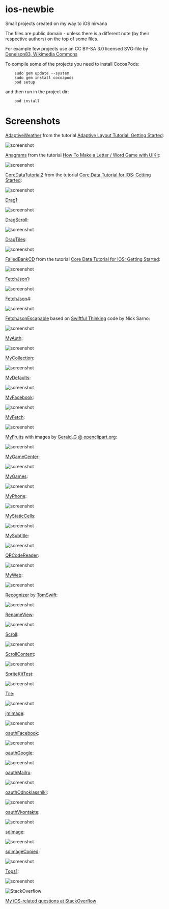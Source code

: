 ios-newbie
==========

Small projects created on my way to iOS nirvana

The files are public domain - unless there is a different note (by their respective authors) on the top of some files.

For example few projects use an CC BY-SA 3.0 licensed SVG-file by 
[Denelson83, Wikimedia Commons](http://en.wikipedia.org/wiki/File:Blank_Scrabble_board_with_coordinates.svg)

To compile some of the projects you need to install CocoaPods:

        sudo gem update --system
        sudo gem install cocoapods
        pod setup

and then run in the project dir:

        pod install

Screenshots
==========

[AdaptiveWeather](https://github.com/afarber/ios-newbie/tree/master/AdaptiveWeather) from the tutorial [Adaptive Layout Tutorial: Getting Started](http://www.raywenderlich.com/83276/beginning-adaptive-layout-tutorial):

![screenshot](https://raw.github.com/afarber/ios-newbie/master/AdaptiveWeather/screenshot.png)


[Anagrams](https://github.com/afarber/ios-newbie/tree/master/Anagrams) from the tutorial [How To Make a Letter / Word Game with UIKit](http://www.raywenderlich.com/33804/how-to-make-a-letterword-game-with-uikit-part-1):

![screenshot](https://raw.github.com/afarber/ios-newbie/master/Anagrams/screenshot.png)


[CoreDataTutorial2](https://github.com/afarber/ios-newbie/tree/master/CoreDataTutorial2) from the tutorial [Core Data Tutorial for iOS: Getting Started](http://www.raywenderlich.com/934/core-data-tutorial-for-ios-getting-started):

![screenshot](https://raw.github.com/afarber/ios-newbie/master/CoreDataTutorial2/screenshot.png)


[Drag1](https://github.com/afarber/ios-newbie/tree/master/Drag1.playground):

![screenshot](https://raw.github.com/afarber/ios-newbie/master/Drag1.png)


[DragScroll](https://github.com/afarber/ios-newbie/tree/master/DragScroll):

![screenshot](https://raw.github.com/afarber/ios-newbie/master/DragScroll/screenshot.png)


[DragTiles](https://github.com/afarber/ios-newbie/tree/master/DragTiles):

![screenshot](https://raw.github.com/afarber/ios-newbie/master/DragTiles/screenshot.png)


[FailedBankCD](https://github.com/afarber/ios-newbie/tree/master/FailedBankCD) from the tutorial [Core Data Tutorial for iOS: Getting Started](http://www.raywenderlich.com/934/core-data-tutorial-for-ios-getting-started):

![screenshot](https://raw.github.com/afarber/ios-newbie/master/FailedBankCD/screenshot.png)


[FetchJson1](https://github.com/afarber/ios-newbie/tree/master/FetchJson1.playground):

![screenshot](https://raw.github.com/afarber/ios-newbie/master/FetchJson1.png)


[FetchJson4](https://github.com/afarber/ios-newbie/tree/master/FetchJson4):

![screenshot](https://raw.github.com/afarber/ios-newbie/master/FetchJson4/screenshot.png)


[FetchJsonEscapable](https://github.com/afarber/ios-newbie/tree/master/FetchJsonEscapable)
based on [Swiftful Thinking](https://github.com/SwiftfulThinking/SwiftUI-Continued-Learning) code by Nick Sarno:

![screenshot](https://raw.github.com/afarber/ios-newbie/master/FetchJsonEscapable/screenshot.png)


[MyAuth](https://github.com/afarber/ios-newbie/tree/master/MyAuth):

![screenshot](https://raw.github.com/afarber/ios-newbie/master/MyAuth/screenshot.png)


[MyCollection](https://github.com/afarber/ios-newbie/tree/master/MyCollection):

![screenshot](https://raw.github.com/afarber/ios-newbie/master/MyCollection/screenshot.png)


[MyDefaults](https://github.com/afarber/ios-newbie/tree/master/MyDefaults):

![screenshot](https://raw.github.com/afarber/ios-newbie/master/MyDefaults/screenshot.png)


[MyFacebook](https://github.com/afarber/ios-newbie/tree/master/MyFacebook):

![screenshot](https://raw.github.com/afarber/ios-newbie/master/MyFacebook/screenshot.png)


[MyFetch](https://github.com/afarber/ios-newbie/tree/master/MyFetch):

![screenshot](https://raw.github.com/afarber/ios-newbie/master/MyFetch/screenshot.png)


[MyFruits](https://github.com/afarber/ios-newbie/tree/master/MyFruits) with images by [Gerald_G @ openclipart.org](https://openclipart.org/user-detail/Gerald_G):

![screenshot](https://raw.github.com/afarber/ios-newbie/master/MyFruits/screenshot.png)


[MyGameCenter](https://github.com/afarber/ios-newbie/tree/master/MyGameCenter):

![screenshot](https://raw.github.com/afarber/ios-newbie/master/MyGameCenter/screenshot.png)


[MyGames](https://github.com/afarber/ios-newbie/tree/master/MyGames):

![screenshot](https://raw.github.com/afarber/ios-newbie/master/MyGames/screenshot.png)


[MyPhone](https://github.com/afarber/ios-newbie/tree/master/MyPhone):

![screenshot](https://raw.github.com/afarber/ios-newbie/master/MyPhone/screenshot.png)


[MyStaticCells](https://github.com/afarber/ios-newbie/tree/master/MyStaticCells):

![screenshot](https://raw.githubusercontent.com/afarber/ios-newbie/master/MyStaticCells/screenshot.png)


[MySubtitle](https://github.com/afarber/ios-newbie/tree/master/MySubtitle):

![screenshot](https://raw.githubusercontent.com/afarber/ios-newbie/master/MySubtitle/screenshot.png)


[QRCodeReader](https://github.com/afarber/ios-newbie/tree/master/QRCodeReader):

![screenshot](https://raw.github.com/afarber/ios-newbie/master/QRCodeReader/screenshot.png)


[MyWeb](https://github.com/afarber/ios-newbie/tree/master/MyWeb):

![screenshot](https://raw.github.com/afarber/ios-newbie/master/MyWeb/screenshot.png)


[Recognizer](https://github.com/afarber/ios-newbie/tree/master/Recognizer)
by [TomSwift](http://stackoverflow.com/users/291788/tomswift):

![screenshot](https://raw.github.com/afarber/ios-newbie/master/Recognizer/screenshot.png)


[RenameView](https://github.com/afarber/ios-newbie/tree/master/RenameView):

![screenshot](https://raw.github.com/afarber/ios-newbie/master/RenameView/screenshot.png)


[Scroll](https://github.com/afarber/ios-newbie/tree/master/Scroll):

![screenshot](https://raw.github.com/afarber/ios-newbie/master/Scroll/screenshot.png)


[ScrollContent](https://github.com/afarber/ios-newbie/tree/master/ScrollContent):

![screenshot](https://raw.github.com/afarber/ios-newbie/master/ScrollContent/screenshot.png)


[SpriteKitTest](https://github.com/afarber/ios-newbie/tree/master/SpriteKitTest):

![screenshot](https://raw.github.com/afarber/ios-newbie/master/SpriteKitTest/screenshot.png)


[Tile](https://github.com/afarber/ios-newbie/tree/master/Tile):

![screenshot](https://raw.github.com/afarber/ios-newbie/master/Tile/screenshot.png)


[jmImage](https://github.com/afarber/ios-newbie/tree/master/jmImage):

![screenshot](https://raw.github.com/afarber/ios-newbie/master/jmImage/screenshot.png)


[oauthFacebook](https://github.com/afarber/ios-newbie/tree/master/oauthFacebook):

![screenshot](https://raw.github.com/afarber/ios-newbie/master/oauthFacebook/screenshot.png)


[oauthGoogle](https://github.com/afarber/ios-newbie/tree/master/oauthGoogle):

![screenshot](https://raw.github.com/afarber/ios-newbie/master/oauthGoogle/screenshot.png)


[oauthMailru](https://github.com/afarber/ios-newbie/tree/master/oauthMailru):

![screenshot](https://raw.github.com/afarber/ios-newbie/master/oauthMailru/screenshot.png)


[oauthOdnoklassniki](https://github.com/afarber/ios-newbie/tree/master/oauthOdnoklassniki):

![screenshot](https://raw.github.com/afarber/ios-newbie/master/oauthOdnoklassniki/screenshot.png)


[oauthVkontakte](https://github.com/afarber/ios-newbie/tree/master/oauthVkontakte):

![screenshot](https://raw.github.com/afarber/ios-newbie/master/oauthVkontakte/screenshot.png)


[sdImage](https://github.com/afarber/ios-newbie/tree/master/sdImage):

![screenshot](https://raw.github.com/afarber/ios-newbie/master/sdImage/screenshot.png)


[sdImageCopied](https://github.com/afarber/ios-newbie/tree/master/sdImageCopied):

![screenshot](https://raw.github.com/afarber/ios-newbie/master/sdImageCopied/screenshot.png)


[Tops1](https://github.com/afarber/ios-newbie/tree/master/Tops1):

![screenshot](https://raw.github.com/afarber/ios-newbie/master/Tops1/screenshot.png)


![StackOverflow](http://stackoverflow.com/users/flair/165071.png)

[My iOS-related questions at StackOverflow](http://stackoverflow.com/search?q=user:165071+[ios])

